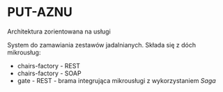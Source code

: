 # PUT-AZNU
Architektura zorientowana na usługi 

System do zamawiania zestawów jadalnianych.
Składa się z dóch mikrousług:
- chairs-factory - REST
- chairs-factory - SOAP
- gate - REST - brama integrująca mikrousługi z wykorzystaniem _Saga_ 
